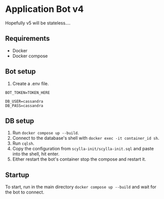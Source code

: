 # Application Bot v4
Hopefully v5 will be stateless....

## Requirements
- Docker
- Docker compose

## Bot setup
1) Create a .env file.
```
BOT_TOKEN=TOKEN_HERE

DB_USER=cassandra
DB_PASS=cassandra
```

## DB setup
1) Run `docker compose up --build`.
2) Connect to the database's shell with `docker exec -it container_id sh`.
3) Run `cqlsh`.
4) Copy the configuration from `scylla-init/scylla-init.sql` and paste into the shell, hit enter.
5) Either restart the bot's container stop the compose and restart it.

## Startup
To start, run in the main directory `docker compose up --build` and wait for the bot to connect.